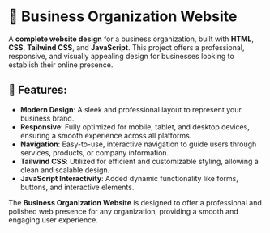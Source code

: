 # 🏢 Business Organization Website

A **complete website design** for a business organization, built with **HTML**, **CSS**, **Tailwind CSS**, and **JavaScript**. This project offers a professional, responsive, and visually appealing design for businesses looking to establish their online presence.

## 🚀 Features:
- **Modern Design**: A sleek and professional layout to represent your business brand.
- **Responsive**: Fully optimized for mobile, tablet, and desktop devices, ensuring a smooth experience across all platforms.
- **Navigation**: Easy-to-use, interactive navigation to guide users through services, products, or company information.
- **Tailwind CSS**: Utilized for efficient and customizable styling, allowing a clean and scalable design.
- **JavaScript Interactivity**: Added dynamic functionality like forms, buttons, and interactive elements.

The **Business Organization Website** is designed to offer a professional and polished web presence for any organization, providing a smooth and engaging user experience.

